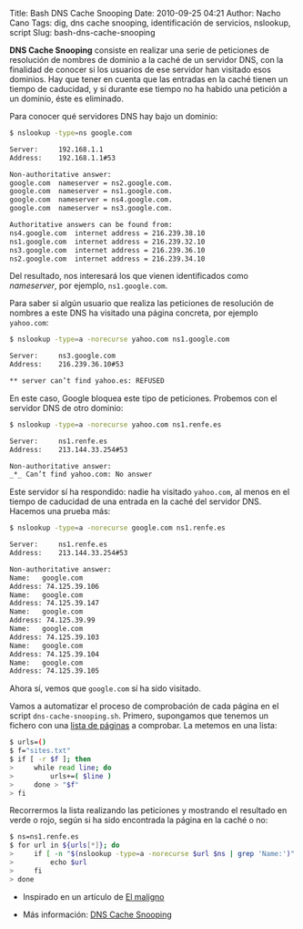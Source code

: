 Title: Bash DNS Cache Snooping
Date: 2010-09-25 04:21
Author: Nacho Cano
Tags: dig, dns cache snooping, identificación de servicios, nslookup, script
Slug: bash-dns-cache-snooping

__DNS Cache Snooping__ consiste en realizar una serie de peticiones de
resolución de nombres de dominio a la caché de un servidor DNS, con la
finalidad de conocer si los usuarios de ese servidor han visitado esos
dominios. Hay que tener en cuenta que las entradas en la caché tienen un
tiempo de caducidad, y si durante ese tiempo no ha habido una petición a
un dominio, éste es eliminado.

Para conocer qué servidores DNS hay bajo un dominio:

```bash
$ nslookup -type=ns google.com
```

```bash
Server:     192.168.1.1
Address:    192.168.1.1#53

Non-authoritative answer:
google.com  nameserver = ns2.google.com.
google.com  nameserver = ns1.google.com.
google.com  nameserver = ns4.google.com.
google.com  nameserver = ns3.google.com.

Authoritative answers can be found from:
ns4.google.com  internet address = 216.239.38.10
ns1.google.com  internet address = 216.239.32.10
ns3.google.com  internet address = 216.239.36.10
ns2.google.com  internet address = 216.239.34.10
```

Del resultado, nos interesará los que vienen identificados como
_nameserver_, por ejemplo, `ns1.google.com`.

Para saber si algún usuario que realiza las peticiones de resolución de
nombres a este DNS ha visitado una página concreta, por ejemplo
`yahoo.com`:

```bash
$ nslookup -type=a -norecurse yahoo.com ns1.google.com
```

```bash
Server:     ns3.google.com
Address:    216.239.36.10#53

** server can’t find yahoo.es: REFUSED
```

En este caso, Google bloquea este tipo de peticiones. Probemos con el
servidor DNS de otro dominio:

```bash
$ nslookup -type=a -norecurse yahoo.com ns1.renfe.es
```

```bash
Server:     ns1.renfe.es
Address:    213.144.33.254#53

Non-authoritative answer:
_*_ Can’t find yahoo.com: No answer
```

Este servidor sí ha respondido: nadie ha visitado `yahoo.com`, al menos
en el tiempo de caducidad de una entrada en la caché del servidor DNS.
Hacemos una prueba más:

```bash
$ nslookup -type=a -norecurse google.com ns1.renfe.es
```

```bash
Server:     ns1.renfe.es
Address:    213.144.33.254#53

Non-authoritative answer:
Name:   google.com
Address: 74.125.39.106
Name:   google.com
Address: 74.125.39.147
Name:   google.com
Address: 74.125.39.99
Name:   google.com
Address: 74.125.39.103
Name:   google.com
Address: 74.125.39.104
Name:   google.com
Address: 74.125.39.105
```

Ahora sí, vemos que `google.com` sí ha sido visitado.

Vamos a automatizar el proceso de comprobación de cada página en el
script `dns-cache-snooping.sh`. Primero, supongamos que tenemos un
fichero con una [lista de páginas][] a comprobar. La metemos en una
lista:

```bash
$ urls=()
$ f="sites.txt"
$ if [ -r $f ]; then
>     while read line; do
>         urls+=( $line )
>     done > "$f"
> fi
```

Recorrermos la lista realizando las peticiones y mostrando el resultado
en verde o rojo, según si ha sido encontrada la página en la caché o no:

```bash
$ ns=ns1.renfe.es
$ for url in ${urls[*]}; do
>     if [ -n "$(nslookup -type=a -norecurse $url $ns | grep 'Name:')" ]; then
>         echo $url
>     fi
> done
```

- Inspirado en un artículo de [El maligno][]
- Más información: [DNS Cache Snooping][]

  [lista de páginas]: http://terminus.ignaciocano.com/wp-uploads/linked/sites.txt
    "lista de páginas"
  [El maligno]: http://elladodelmal.blogspot.com/2010/07/foca-dns-cache-snooper.html
    "El maligno"
  [DNS Cache Snooping]: http://www.rootsecure.net/content/downloads/pdf/dns_cache_snooping.pdf
    "DNS Cache Snooping"
